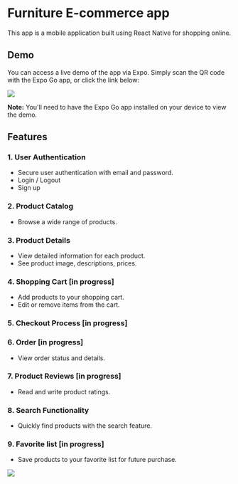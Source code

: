 # Furniture E-commerce app

This app is a mobile application built using React Native for shopping online.

## Demo

You can access a live demo of the app via Expo. Simply scan the QR code with the Expo Go app, or click the link below:

![](https://hackmd.io/_uploads/Hy85qfeG6.png)

**Note:** You'll need to have the Expo Go app installed on your device to view the demo.

## Features

### 1. User Authentication

- Secure user authentication with email and password.
- Login / Logout
- Sign up

### 2. Product Catalog

- Browse a wide range of products.

### 3. Product Details

- View detailed information for each product.
- See product image, descriptions, prices.

### 4. Shopping Cart [in progress]

- Add products to your shopping cart.
- Edit or remove items from the cart.

### 5. Checkout Process [in progress]

### 6. Order [in progress]

- View order status and details.

### 7. Product Reviews [in progress]

- Read and write product ratings.

### 8. Search Functionality

- Quickly find products with the search feature.

### 9. Favorite list [in progress]

- Save products to your favorite list for future purchase.

![](https://hackmd.io/_uploads/ryWtMmefa.png)
